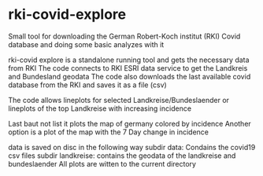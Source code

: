 # rki-covid-explore

Small tool for downloading the German Robert-Koch institut (RKI) Covid database and doing some 
basic analyzes with it

rki-covid explore is a standalone running tool and gets the necessary data from RKI
The code connects to RKI ESRI data service to get the Landkreis and Bundesland geodata
The code also downloads the last available covid database from the RKI and saves it as a file (csv)

The code allows lineplots for selected Landkreise/Bundeslaender
or lineplots of the top Landkreise with increasing incidence

Last baut not list it plots the map of germany colored by incidence
Another option is a plot of the map with the 7 Day change in incidence

data is saved on disc in the following way
   subdir data: Condains the covid19 csv files
   subdir landkreise: contains the geodata of the landkreise and bundeslaender
   All plots are witten to the current directory
   
